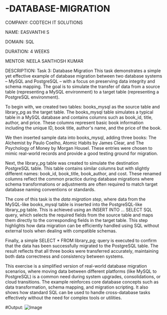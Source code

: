 # -DATABASE-MIGRATION

COMPANY: CODTECH IT SOLUTIONS

NAME: EASVANTHI S

DOMAIN: SQL

DURATION: 4 WEEKS

MENTOR: NEELA SANTHOSH KUMAR

DESCRIPTION:
Task 3: Database Migration
This task demonstrates a simple yet effective example of database migration between two database systems – MySQL and PostgreSQL – with a focus on preserving data integrity and schema mapping. The goal is to simulate the transfer of data from a source table (representing a MySQL environment) to a target table (representing a PostgreSQL environment).

To begin with, we created two tables: books_mysql as the source table and library_pg as the target table. The books_mysql table simulates a typical table in a MySQL database and contains columns such as book_id, title, author, and price. These columns represent basic book information including the unique ID, book title, author's name, and the price of the book.

We then inserted sample data into books_mysql, adding three books: The Alchemist by Paulo Coelho, Atomic Habits by James Clear, and The Psychology of Money by Morgan Housel. These entries were chosen to mimic real-world records and provide a good testing ground for migration.

Next, the library_pg table was created to simulate the destination PostgreSQL table. This table contains similar columns but with slightly different names: book_id, book_title, book_author, and cost. These renamed columns reflect the common practice during database migrations where schema transformations or adjustments are often required to match target database naming conventions or standards.

The core of this task is the *data migration step*, where data from the MySQL-like books_mysql table is inserted into the PostgreSQL-like library_pg table. This is achieved using an INSERT INTO ... SELECT SQL query, which selects the required fields from the source table and maps them directly to the corresponding fields in the target table. This step highlights how data migration can be efficiently handled using SQL without external tools when dealing with compatible schemas.

Finally, a simple SELECT * FROM library_pg; query is executed to confirm that the data has been successfully migrated to the PostgreSQL table. The result reflects that all three books were transferred accurately, maintaining both data correctness and consistency between systems.

This exercise is a simplified version of real-world database migration scenarios, where moving data between different platforms (like MySQL to PostgreSQL) is a common need during system upgrades, consolidations, or cloud transitions. The example reinforces core database concepts such as data transformation, schema mapping, and migration scripting. It also shows how standard SQL can be used to handle cross-database tasks effectively without the need for complex tools or utilities.

#Output:
![Image](https://github.com/user-attachments/assets/8ef72adf-ed35-4f79-b74b-e5ea71f8fe66)
